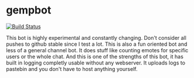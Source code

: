 # gempbot 
[![Build Status](https://travis-ci.org/gempir/gempbot.svg?branch=master)](https://travis-ci.org/gempir/gempbot)

This bot is highly experimental and constantly changing. Don't consider all pushes to github stable since I test a lot.
This is also a fun oriented bot and less of a general channel bot. It does stuff like counting emotes for specific users or the whole chat.
And this is one of the strengths of this bot, it has built in logging completly usable without any webserver.
It uploads logs to pastebin and you don't have to host anything yourself.


